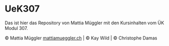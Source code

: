 # UeK307

Das ist hier das Repository von Mattia Müggler mit den Kursinhalten vom ÜK Modul 307.

© Mattia Müggler [mattiamueggler.ch](https://www.mattiamueggler.ch) |
© Kay Wild |
© Christophe Damas
